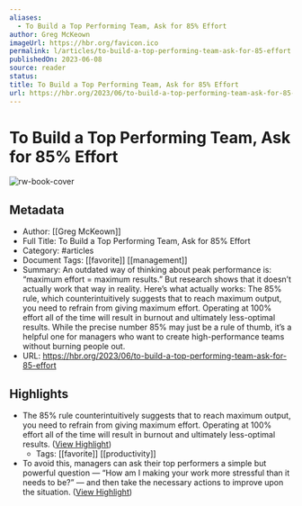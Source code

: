 ```yaml
---
aliases:
  - To Build a Top Performing Team, Ask for 85% Effort
author: Greg McKeown
imageUrl: https://hbr.org/favicon.ico
permalink: l/articles/to-build-a-top-performing-team-ask-for-85-effort
publishedOn: 2023-06-08
source: reader
status: 
title: To Build a Top Performing Team, Ask for 85% Effort
url: https://hbr.org/2023/06/to-build-a-top-performing-team-ask-for-85-effort
---
```

# To Build a Top Performing Team, Ask for 85% Effort

![rw-book-cover](https://hbr.org/favicon.ico)

## Metadata

- Author: [[Greg McKeown]]
- Full Title: To Build a Top Performing Team, Ask for 85% Effort
- Category: #articles
- Document Tags: [[favorite]] [[management]]
- Summary: An outdated way of thinking about peak performance is: “maximum effort = maximum results.” But research shows that it doesn’t actually work that way in reality. Here’s what actually works: The 85% rule, which counterintuitively suggests that to reach maximum output, you need to refrain from giving maximum effort. Operating at 100% effort all of the time will result in burnout and ultimately less-optimal results. While the precise number 85% may just be a rule of thumb, it’s a helpful one for managers who want to create high-performance teams without burning people out.
- URL: https://hbr.org/2023/06/to-build-a-top-performing-team-ask-for-85-effort

## Highlights

- The 85% rule counterintuitively suggests that to reach maximum output, you need to refrain from giving maximum effort. Operating at 100% effort all of the time will result in burnout and ultimately less-optimal results. ([View Highlight](https://read.readwise.io/read/01hc9xjfgvdwrzaqwce6srkxmy))
    - Tags: [[favorite]] [[productivity]]
- To avoid this, managers can ask their top performers a simple but powerful question — “How am I making your work more stressful than it needs to be?” — and then take the necessary actions to improve upon the situation. ([View Highlight](https://read.readwise.io/read/01hc9xnxbp22sn6a4fmekgeys7))
